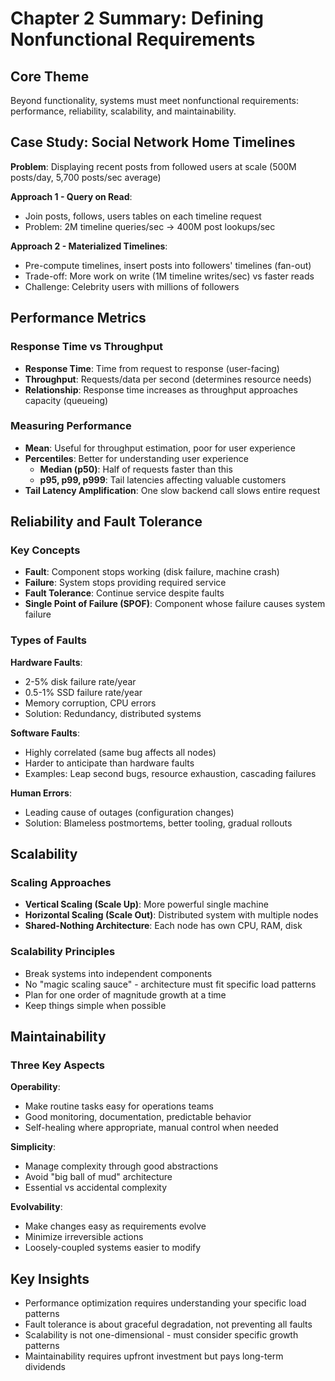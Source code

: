 # Chapter 2 Summary: Defining Nonfunctional Requirements

## Core Theme
Beyond functionality, systems must meet nonfunctional requirements: performance, reliability, scalability, and maintainability.

## Case Study: Social Network Home Timelines

**Problem**: Displaying recent posts from followed users at scale (500M posts/day, 5,700 posts/sec average)

**Approach 1 - Query on Read**: 
- Join posts, follows, users tables on each timeline request
- Problem: 2M timeline queries/sec → 400M post lookups/sec

**Approach 2 - Materialized Timelines**:
- Pre-compute timelines, insert posts into followers' timelines (fan-out)
- Trade-off: More work on write (1M timeline writes/sec) vs faster reads
- Challenge: Celebrity users with millions of followers

## Performance Metrics

### Response Time vs Throughput
- **Response Time**: Time from request to response (user-facing)
- **Throughput**: Requests/data per second (determines resource needs)
- **Relationship**: Response time increases as throughput approaches capacity (queueing)

### Measuring Performance
- **Mean**: Useful for throughput estimation, poor for user experience
- **Percentiles**: Better for understanding user experience
  - **Median (p50)**: Half of requests faster than this
  - **p95, p99, p999**: Tail latencies affecting valuable customers
- **Tail Latency Amplification**: One slow backend call slows entire request

## Reliability and Fault Tolerance

### Key Concepts
- **Fault**: Component stops working (disk failure, machine crash)
- **Failure**: System stops providing required service
- **Fault Tolerance**: Continue service despite faults
- **Single Point of Failure (SPOF)**: Component whose failure causes system failure

### Types of Faults
**Hardware Faults**:
- 2-5% disk failure rate/year
- 0.5-1% SSD failure rate/year
- Memory corruption, CPU errors
- Solution: Redundancy, distributed systems

**Software Faults**:
- Highly correlated (same bug affects all nodes)
- Harder to anticipate than hardware faults
- Examples: Leap second bugs, resource exhaustion, cascading failures

**Human Errors**:
- Leading cause of outages (configuration changes)
- Solution: Blameless postmortems, better tooling, gradual rollouts

## Scalability

### Scaling Approaches
- **Vertical Scaling (Scale Up)**: More powerful single machine
- **Horizontal Scaling (Scale Out)**: Distributed system with multiple nodes
- **Shared-Nothing Architecture**: Each node has own CPU, RAM, disk

### Scalability Principles
- Break systems into independent components
- No "magic scaling sauce" - architecture must fit specific load patterns
- Plan for one order of magnitude growth at a time
- Keep things simple when possible

## Maintainability

### Three Key Aspects

**Operability**:
- Make routine tasks easy for operations teams
- Good monitoring, documentation, predictable behavior
- Self-healing where appropriate, manual control when needed

**Simplicity**:
- Manage complexity through good abstractions
- Avoid "big ball of mud" architecture
- Essential vs accidental complexity

**Evolvability**:
- Make changes easy as requirements evolve
- Minimize irreversible actions
- Loosely-coupled systems easier to modify

## Key Insights
- Performance optimization requires understanding your specific load patterns
- Fault tolerance is about graceful degradation, not preventing all faults
- Scalability is not one-dimensional - must consider specific growth patterns
- Maintainability requires upfront investment but pays long-term dividends